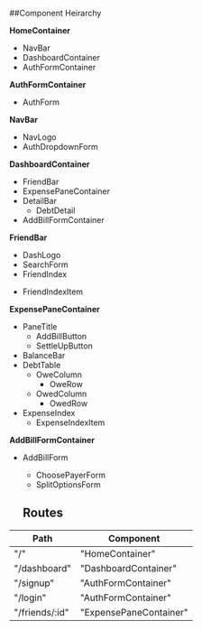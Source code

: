 ##Component Heirarchy

**HomeContainer**
- NavBar
- DashboardContainer
- AuthFormContainer

**AuthFormContainer**
- AuthForm

**NavBar**
- NavLogo
- AuthDropdownForm

**DashboardContainer**
- FriendBar
- ExpensePaneContainer
- DetailBar
  * DebtDetail
- AddBillFormContainer

**FriendBar**
- DashLogo
- SearchForm
- FriendIndex
 * FriendIndexItem

**ExpensePaneContainer**
- PaneTitle
  * AddBillButton
  * SettleUpButton
- BalanceBar
- DebtTable
  * OweColumn
    + OweRow
  * OwedColumn
    + OwedRow
- ExpenseIndex
  * ExpenseIndexItem

**AddBillFormContainer**
- AddBillForm
  * ChoosePayerForm
  * SplitOptionsForm

  ## Routes

|Path   | Component   |
|-------|-------------|
| "/" | "HomeContainer" |
| "/dashboard" | "DashboardContainer" |
| "/signup" | "AuthFormContainer" |
| "/login" | "AuthFormContainer" |
| "/friends/:id" | "ExpensePaneContainer" |
